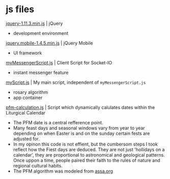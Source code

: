 # js files

[jquery-1.11.3.min.js](/myAssets/js/jquery-1.11.3.min.js) | jQuery

* development environment

[jquery.mobile-1.4.5.min.js](/myAssets/js/jquery.mobile-1.4.5.min.js) | jQuery Mobile

* UI framework

[myMessengerScript.js](/myAssets/js/myMessengerScript.js) | Client Script for Socket-IO

* instant messenger feature

[myScript.js](/myAssets/js/myScript.js) | My main script, independent of ```myMessengerScript.js```

* rosary algorithm
* app container

[pfm-calculation.js](/myAssets/js/pfm-calculation.js) | Script which dynamically calulates dates within the Liturgical Calendar

* The PFM date is a central refference point.
* Many feast days and seasonal windows vary from year to year depending on when Easter is and on the sunday certain fests are adjusted for.
* In my opinon this code is not effient, but the cumbersom steps I took reflect how the Fiest days are deduced. They are not just 'hollidays on a calendar', they are proportional to astronomical and geological patterns. Once uppon a time, people paired their faith to the rules of nature and regional cultural habits.
* The PFM algorithm was modeled from [assa.org](https://www.assa.org.au/edm)
